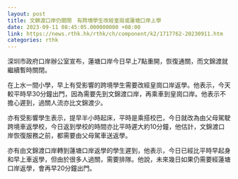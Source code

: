 ```yaml
---
layout: post
title: 文錦渡口岸仍關閉　有跨境學生改經皇崗或蓮塘口岸上學
date: 2023-09-11 08:45:05.000000000 +08:00
link: https://news.rthk.hk/rthk/ch/component/k2/1717762-20230911.htm
categories: rthk
---
```


深圳市政府口岸辦公室宣布，蓮塘口岸今日早上7點重開，恢復通關，而文錦渡就繼續暫時關閉。

在上水一間小學，早上有受影響的跨境學生需要改經皇崗口岸返學。他表示，今天較平時早30分鐘出門，因為需要先到文錦渡口岸，再乘車到皇崗口岸。他表示不擔心遲到，過關人流亦比文錦渡少。

亦有受影響學生表示，提早半小時起床，平時是乘搭校巴，今日就改為由父母駕駛跨境車返學校，今日返到學校的時間亦比平時遲大約10分鐘，他估計，文錦渡口岸恢復服務之前，都需要由父母駕車送返學。

亦有由文錦渡口岸轉到蓮塘口岸返學的學生遲到，他表示，今日已經比平時早起身和早上車返學，但由於很多人過關，需要排隊。他說，未來幾日如果仍需要經蓮塘口岸返學，會再早20分鐘出門。
